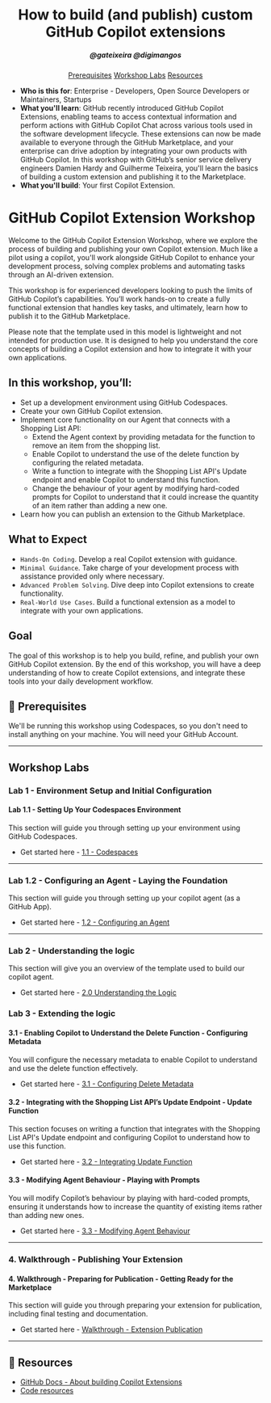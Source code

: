 <h1 align="center">How to build (and publish) custom GitHub Copilot extensions</h1>
<h5 align="center">@gateixeira @digimangos</h3>

<p align="center">
  <a href="#mega-prerequisites">Prerequisites</a>
  <a href="#workshop-labs">Workshop Labs</a>
  <a href="#book-resources">Resources</a>
</p>

- **Who is this for**: Enterprise - Developers, Open Source Developers or Maintainers, Startups
- **What you'll learn**: GitHub recently introduced GitHub Copilot Extensions, enabling teams to access contextual information and perform actions with GitHub Copilot Chat across various tools used in the software development lifecycle. These extensions can now be made available to everyone through the GitHub Marketplace, and your enterprise can drive adoption by integrating your own products with GitHub Copilot. In this workshop with GitHub’s senior service delivery engineers Damien Hardy and Guilherme Teixeira, you'll learn the basics of building a custom extension and publishing it to the Marketplace.
- **What you'll build**: Your first Copilot Extension.

# GitHub Copilot Extension Workshop

Welcome to the GitHub Copilot Extension Workshop, where we explore the process of building and publishing your own Copilot extension. Much like a pilot using a copilot, you'll work alongside GitHub Copilot to enhance your development process, solving complex problems and automating tasks through an AI-driven extension.

This workshop is for experienced developers looking to push the limits of GitHub Copilot’s capabilities. You’ll work hands-on to create a fully functional extension that handles key tasks, and ultimately, learn how to publish it to the GitHub Marketplace.

Please note that the template used in this model is lightweight and not intended for production use. It is designed to help you understand the core concepts of building a Copilot extension and how to integrate it with your own applications.

## In this workshop, you’ll:

- Set up a development environment using GitHub Codespaces.
- Create your own GitHub Copilot extension.
- Implement core functionality on our Agent that connects with a Shopping List API:
  - Extend the Agent context by providing metadata for the function to remove an item from the shopping list.
  - Enable Copilot to understand the use of the delete function by configuring the related metadata.
  - Write a function to integrate with the Shopping List API's Update endpoint and enable Copilot to understand this function.
  - Change the behaviour of your agent by modifying hard-coded prompts for Copilot to understand that it could increase the quantity of an item rather than adding a new one.
- Learn how you can publish an extension to the Github Marketplace.

## What to Expect

- `Hands-On Coding`. Develop a real Copilot extension with guidance.
- `Minimal Guidance`. Take charge of your development process with assistance provided only where necessary.
- `Advanced Problem Solving`. Dive deep into Copilot extensions to create functionality.
- `Real-World Use Cases`. Build a functional extension as a model to integrate with your own applications.

## Goal

The goal of this workshop is to help you build, refine, and publish your own GitHub Copilot extension. By the end of this workshop, you will have a deep understanding of how to create Copilot extensions, and integrate these tools into your daily development workflow.

## :mega: Prerequisites
We'll be running this workshop using Codespaces, so you don't need to install anything on your machine. You will need your GitHub Account.

---

## Workshop Labs

### Lab 1 - Environment Setup and Initial Configuration

#### Lab 1.1 - Setting Up Your Codespaces Environment
This section will guide you through setting up your environment using GitHub Codespaces.

- Get started here - [1.1 - Codespaces](./labs/Lab%201.1%20-%20Codespaces/README.md)

---

### Lab 1.2 - Configuring an Agent - Laying the Foundation
This section will guide you through setting up your copilot agent (as a GitHub App).

- Get started here - [1.2 - Configuring an Agent](./labs/Lab%201.2%20-%20Configuring%20an%20Agent/README.md)

---

### Lab 2 - Understanding the logic
This section will give you an overview of the template used to build our copilot agent.

- Get started here - [2.0 Understanding the Logic](./labs/Lab%202.0%20-%20Understanding%20the%20Logic/README.md)

### Lab 3 - Extending the logic

#### 3.1 - Enabling Copilot to Understand the Delete Function - Configuring Metadata
You will configure the necessary metadata to enable Copilot to understand and use the delete function effectively.

- Get started here - [3.1 - Configuring Delete Metadata](./labs/Lab%203.1%20-%20Configuring%20Delete%20Metadata/README.md)

#### 3.2 - Integrating with the Shopping List API’s Update Endpoint - Update Function
This section focuses on writing a function that integrates with the Shopping List API's Update endpoint and configuring Copilot to understand how to use this function.

- Get started here - [3.2 - Integrating Update Function](./labs/Lab%203.2%20-%20Integrating%20Update%20Function/README.md)

#### 3.3 - Modifying Agent Behaviour - Playing with Prompts
You will modify Copilot’s behaviour by playing with hard-coded prompts, ensuring it understands how to increase the quantity of existing items rather than adding new ones.

- Get started here - [3.3 - Modifying Agent Behaviour](./labs/Lab%203.3%20-%20Modifying%20Agent%20Behaviour/README.md)

---

### 4. Walkthrough - Publishing Your Extension

#### 4. Walkthrough - Preparing for Publication - Getting Ready for the Marketplace
This section will guide you through preparing your extension for publication, including final testing and documentation.

- Get started here - [Walkthrough - Extension Publication](./labs/Walkthrough%20-%20Extension%20Publication/README.md)

---

## :book: Resources
- [GitHub Docs - About building Copilot Extensions](https://docs.github.com/en/copilot/building-copilot-extensions/about-building-copilot-extensions)
- [Code resources](https://github.com/copilot-extensions)